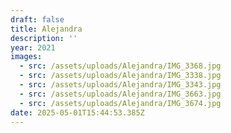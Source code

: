 ```yaml
---
draft: false
title: Alejandra
description: ''
year: 2021
images:
  - src: /assets/uploads/Alejandra/IMG_3368.jpg
  - src: /assets/uploads/Alejandra/IMG_3338.jpg
  - src: /assets/uploads/Alejandra/IMG_3343.jpg
  - src: /assets/uploads/Alejandra/IMG_3663.jpg
  - src: /assets/uploads/Alejandra/IMG_3674.jpg
date: 2025-05-01T15:44:53.385Z
---
```



